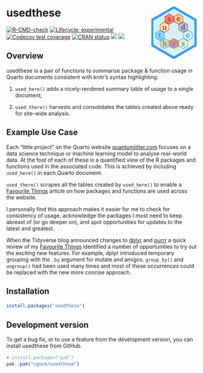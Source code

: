 
<!-- README.md is generated from README.Rmd. Please edit that file -->

# usedthese <a href="https://cgoo4.github.io/usedthese/"><img src="man/figures/logo.png" align="right" height="138"/></a>

<!-- badges: start -->

[![R-CMD-check](https://github.com/cgoo4/usedthese/actions/workflows/R-CMD-check.yaml/badge.svg)](https://github.com/cgoo4/usedthese/actions/workflows/R-CMD-check.yaml)
[![Lifecycle:
experimental](https://img.shields.io/badge/lifecycle-experimental-orange.svg)](https://lifecycle.r-lib.org/articles/stages.html#experimental)
[![Codecov test
coverage](https://codecov.io/gh/cgoo4/usedthese/branch/main/graph/badge.svg)](https://app.codecov.io/gh/cgoo4/usedthese?branch=main)
[![CRAN
status](https://www.r-pkg.org/badges/version/usedthese)](https://CRAN.R-project.org/package=usedthese)
[![](https://img.shields.io/badge/doi-10.32614/CRAN.package.usedthese-skyblue.svg)](https://doi.org/10.32614/CRAN.package.usedthese)
[![](https://cranlogs.r-pkg.org/badges/grand-total/usedthese?color=blue)](https://cran.r-project.org/package=usedthese)
<!-- badges: end -->

## Overview

usedthese is a pair of functions to summarise package & function usage
in Quarto documents consistent with knitr’s syntax highlighting:

1.  `used_here()` adds a nicely-rendered summary table of usage to a
    single document;

2.  `used_there()` harvests and consolidates the tables created above
    ready for site-wide analysis.

## Example Use Case

Each “little project” on the Quarto website
[quantumjitter.com](https://www.quantumjitter.com/project/) focuses on a
data science technique or machine learning model to analyse real-world
data. At the foot of each of these is a quantified view of the R
packages and functions used in the associated code. This is achieved by
including `used_here()` in each Quarto document.

`used_there()` scrapes all the tables created by `used_here()` to enable
a [Favourite Things](https://www.quantumjitter.com/project/box/) article
on how packages and functions are used across the website.

I personally find this approach makes it easier for me to check for
consistency of usage, acknowledge the packages I most need to keep
abreast of (or go deeper on), and spot opportunities for updates to the
latest and greatest.

When the Tidyverse blog announced changes to
[dplyr](https://www.tidyverse.org/blog/2022/11/dplyr-1-1-0-is-coming-soon/)
and [purrr](https://www.tidyverse.org/blog/2022/12/purrr-1-0-0/) a quick
review of my [Favourite
Things](https://www.quantumjitter.com/project/box/) identified a number
of opportunities to try out the exciting new features. For example,
dplyr introduced temporary grouping with the `.by` argument for mutate
and amigos. `group_by()` and `ungroup()` had been used many times and
most of these occurrences could be replaced with the new more concise
approach.

## Installation

``` r
install.packages("usedthese")
```

## Development version

To get a bug fix, or to use a feature from the development version, you
can install usedthese from GitHub.

``` r
# install.packages("pak")
pak::pak("cgoo4/usedthese")
```
